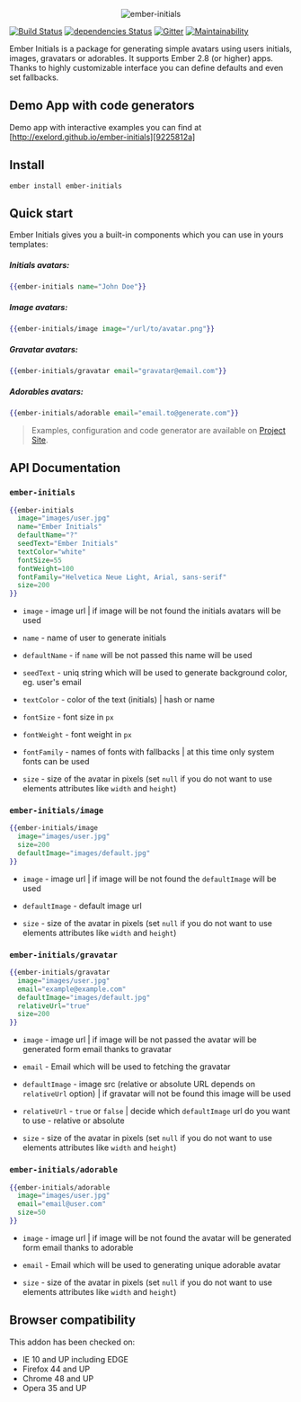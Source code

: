 <p align="center">
  <img src="https://raw.githubusercontent.com/Exelord/ember-initials/master/ember-initials.png" alt="ember-initials"/>

  [![Build Status](https://travis-ci.org/Exelord/ember-initials.svg?branch=master)](https://travis-ci.org/Exelord/ember-initials) [![dependencies Status](https://david-dm.org/exelord/ember-initials/status.svg)](https://david-dm.org/exelord/ember-initials) [![Gitter](https://badges.gitter.im/Exelord/ember-initials.svg)](https://gitter.im/Exelord/ember-initials?utm_source=badge&utm_medium=badge&utm_campaign=pr-badge) [![Maintainability](https://api.codeclimate.com/v1/badges/05c3ebd3e7a075ab21ef/maintainability)](https://codeclimate.com/github/Exelord/ember-initials/maintainability)
</p>

Ember Initials is a package for generating simple avatars using users initials, images, gravatars or adorables. It supports Ember 2.8 (or higher) apps. Thanks to highly customizable interface you can define defaults and even set fallbacks.

## Demo App with code generators
Demo app with interactive examples you can find at [http://exelord.github.io/ember-initials][9225812a]

[9225812a]: http://exelord.github.io/ember-initials/ "Ember Initials Demo App"

## Install
`ember install ember-initials`

## Quick start
Ember Initials gives you a built-in components which you can use in yours templates:

##### Initials avatars:
```hbs
{{ember-initials name="John Doe"}}
```

##### Image avatars:
```hbs
{{ember-initials/image image="/url/to/avatar.png"}}
```

##### Gravatar avatars:
```hbs
{{ember-initials/gravatar email="gravatar@email.com"}}
```

##### Adorables avatars:
```hbs
{{ember-initials/adorable email="email.to@generate.com"}}
```

> Examples, configuration and code generator are available on [Project Site][9225812a].

## API Documentation

### `ember-initials`
```hbs
{{ember-initials
  image="images/user.jpg"
  name="Ember Initials"
  defaultName="?"
  seedText="Ember Initials"
  textColor="white"
  fontSize=55
  fontWeight=100
  fontFamily="Helvetica Neue Light, Arial, sans-serif"
  size=200
}}
```

- `image` - image url | if image will be not found the initials avatars will be used

- `name` - name of user to generate initials

- `defaultName` - if `name` will be not passed this name will be used

- `seedText` - uniq string which will be used to generate background color, eg. user's email

- `textColor` - color of the text (initials) | hash or name

- `fontSize` - font size in `px`

- `fontWeight` - font weight in `px`

- `fontFamily` - names of fonts with fallbacks | at this time only system fonts can be used

- `size` - size of the avatar in pixels (set `null` if you do not want to use elements attributes like `width` and `height`)

### `ember-initials/image`
```hbs
{{ember-initials/image
  image="images/user.jpg"
  size=200
  defaultImage="images/default.jpg"
}}
```

- `image` - image url | if image will be not found the `defaultImage` will be used

- `defaultImage` - default image url

- `size` - size of the avatar in pixels (set `null` if you do not want to use elements attributes like `width` and `height`)

### `ember-initials/gravatar`
```hbs
{{ember-initials/gravatar
  image="images/user.jpg"
  email="example@example.com"
  defaultImage="images/default.jpg"
  relativeUrl="true"
  size=200
}}
```

- `image` - image url | if image will be not passed the avatar will be generated form email thanks to gravatar

- `email` - Email which will be used to fetching the gravatar

- `defaultImage` - image src (relative or absolute URL depends on `relativeUrl` option) | if gravatar will not be found this image will be used

- `relativeUrl` - `true` or `false` | decide which `defaultImage` url do you want to use - relative or absolute

- `size` - size of the avatar in pixels (set `null` if you do not want to use elements attributes like `width` and `height`)

### `ember-initials/adorable`
```hbs
{{ember-initials/adorable
  image="images/user.jpg"
  email="email@user.com"
  size=50
}}
```
- `image` - image url | if image will be not found the avatar will be generated form email thanks to adorable

- `email` - Email which will be used to generating unique adorable avatar

- `size` - size of the avatar in pixels (set `null` if you do not want to use elements attributes like `width` and `height`)

## Browser compatibility

This addon has been checked on:
- IE 10 and UP including EDGE
- Firefox 44 and UP
- Chrome 48 and UP
- Opera 35 and UP
